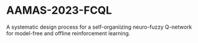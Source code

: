 # AAMAS-2023-FCQL
A systematic design process for a self-organiizing neuro-fuzzy Q-network for model-free and offline reinforcement learning.
